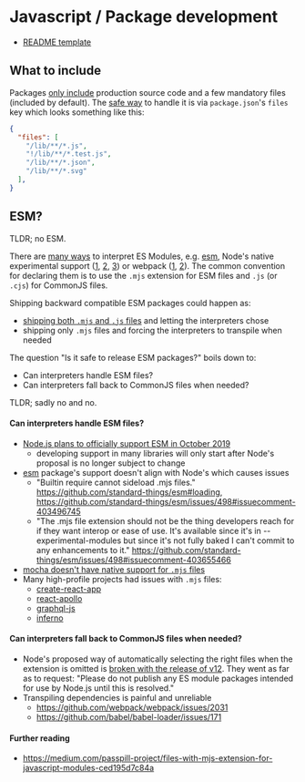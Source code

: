 # Javascript / Package development

- [README template](package-readme-template.md)

## What to include

Packages [only include](https://docs.npmjs.com/misc/developers#keeping-files-out-of-your-package) production source code and a few mandatory files (included by default). The [safe way](https://medium.com/@jdxcode/for-the-love-of-god-dont-use-npmignore-f93c08909d8d) to handle it is via `package.json`'s `files` key which looks something like this:
```json
{
  "files": [
    "/lib/**/*.js",
    "!/lib/**/*.test.js",
    "/lib/**/*.json",
    "/lib/**/*.svg"
  ],
}
```

## ESM?

TLDR; no ESM.

There are [many ways](https://github.com/transitive-bullshit/npm-es-modules) to interpret ES Modules, e.g. [esm](https://github.com/standard-things/esm), Node's native experimental support ([1](http://2ality.com/2017/09/native-esm-node.html), [2](http://2ality.com/2018/12/nodejs-esm-phases.html), [3](http://2ality.com/2019/04/nodejs-esm-impl.html)) or webpack ([1](https://medium.com/webpack/webpack-4-released-today-6cdb994702d4), [2](https://webpack.js.org/concepts/modules)). The common convention for declaring them is to use the `.mjs` extension for ESM files and `.js` (or `.cjs`) for CommonJS files.

Shipping backward compatible ESM packages could happen as:
- [shipping both `.mjs` and `.js` files](https://stackoverflow.com/a/52509974/2771889) and letting the interpreters chose
- shipping only `.mjs` files and forcing the interpreters to transpile when needed

The question "Is it safe to release ESM packages?" boils down to:
- Can interpreters handle ESM files?
- Can interpreters fall back to CommonJS files when needed?

TLDR; sadly no and no.

#### Can interpreters handle ESM files?

- [Node.js plans to officially support ESM in October 2019](http://2ality.com/2019/04/nodejs-esm-impl.html#using-es-modules-on-nodejs)
  - developing support in many libraries will only start after Node's proposal is no longer subject to change
- [esm](https://github.com/standard-things/esm) package's support doesn't align with Node's which causes issues
  - "Builtin require cannot sideload .mjs files." https://github.com/standard-things/esm#loading, https://github.com/standard-things/esm/issues/498#issuecomment-403496745
  - "The .mjs file extension should not be the thing developers reach for if they want interop or ease of use. It's available since it's in --experimental-modules but since it's not fully baked I can't commit to any enhancements to it." https://github.com/standard-things/esm/issues/498#issuecomment-403655466
- [mocha doesn't have native support for `.mjs` files](https://github.com/mochajs/mocha/issues/3006)
- Many high-profile projects had issues with `.mjs` files:
  - [create-react-app](https://github.com/facebook/create-react-app/pull/4085)
  - [react-apollo](https://github.com/apollographql/react-apollo/issues/1737)
  - [graphql-js](https://github.com/graphql/graphql-js/issues/1272)
  - [inferno](https://github.com/infernojs/inferno/issues/1296)

#### Can interpreters fall back to CommonJS files when needed?

- Node's proposed way of automatically selecting the right files when the extension is omitted is [broken with the release of v12](http://2ality.com/2019/04/nodejs-esm-impl.html#es-modules-on-npm). They went as far as to request: "Please do not publish any ES module packages intended for use by Node.js until this is resolved."
- Transpiling dependencies is painful and unreliable
  - https://github.com/webpack/webpack/issues/2031
  - https://github.com/babel/babel-loader/issues/171

#### Further reading

- https://medium.com/passpill-project/files-with-mjs-extension-for-javascript-modules-ced195d7c84a
